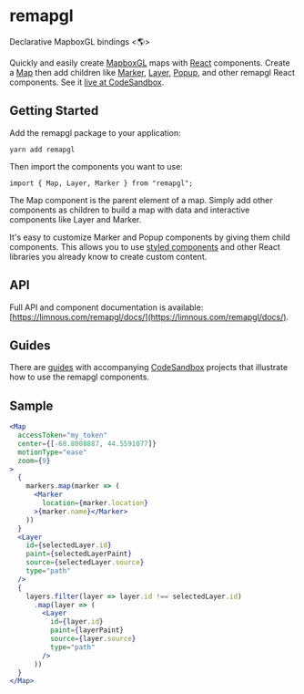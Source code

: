 # remapgl
Declarative MapboxGL bindings <🌎>

Quickly and easily create [MapboxGL](https://docs.mapbox.com/mapbox-gl-js/api/) maps with [React](https://reactjs.org/) components. Create a [Map](/map) then add children like [Marker](/marker), [Layer](/layer), [Popup](/popup), and other remapgl React components. See it [live at CodeSandbox](https://codesandbox.io/dashboard/teams/e4d38869-8850-4bdf-b24b-6c8f52e2256c/sandboxes).

## Getting Started
Add the remapgl package to your application:
```
yarn add remapgl
```
Then import the components you want to use:
```
import { Map, Layer, Marker } from "remapgl";
```
The Map component is the parent element of a map. Simply add other components as children to build a map with data and interactive components like Layer and Marker.

It's easy to customize Marker and Popup components by giving them child components. This allows you to use [styled components](https://emotion.sh/docs/styled) and other React libraries you already know to create custom content.

## API
Full API and component documentation is available: [https://limnous.com/remapgl/docs/](https://limnous.com/remapgl/docs/).

## Guides
There are [guides](https://limnous.com/remapgl/docs/) with accompanying [CodeSandbox](https://codesandbox.io/dashboard/teams/e4d38869-8850-4bdf-b24b-6c8f52e2256c/sandboxes) projects that illustrate how to use the remapgl components.

## Sample
```jsx
<Map
  accessToken="my_token"
  center={[-68.8008887, 44.5591077]}
  motionType="ease"
  zoom={9}
>
  {
    markers.map(marker => (
      <Marker
        location={marker.location}
      >{marker.name}</Marker>
    ))
  }
  <Layer
    id={selectedLayer.id}
    paint={selectedLayerPaint}
    source={selectedLayer.source}
    type="path"
  />
  {
    layers.filter(layer => layer.id !== selectedLayer.id)
      .map(layer => (
        <Layer
          id={layer.id}
          paint={layerPaint}
          source={layer.source}
          type="path"
        />
      ))
  }
</Map>
```
